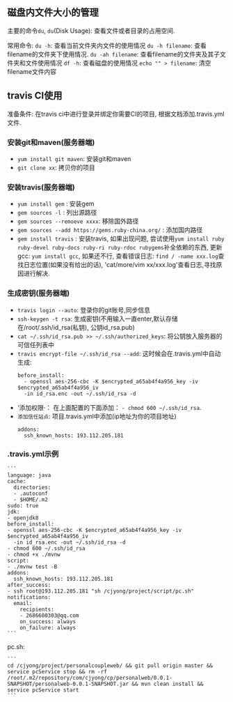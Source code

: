 ## 磁盘内文件大小的管理
主要的命令`du`, `du`(Disk Usage): 查看文件或者目录的占用空间.

常用命令: 
`du -h`: 查看当前文件夹内文件的使用情况
`du -h filename`: 查看filename的文件夹下使用情况.
`du -ah filename`: 查看filename的文件夹及其子文件夹和文件使用情况
`df -h`: 查看磁盘的使用情况
`echo "" > filename`: 清空filename文件内容

## travis CI使用
准备条件: 在travis ci中进行登录并绑定你需要CI的项目, 根据文档添加.travis.yml文件.

### 安装git和maven(服务器端)
+ `yum install git maven`: 安装git和maven
+ `git clone xx`: 拷贝你的项目

### 安装travis(服务器端)
+ `yum install gem` : 安装gem
+ `gem sources -l` : 列出源路径
+ `gem sources --remoeve xxxx`: 移除国外路径
+ `gem sources --add https://gems.ruby-china.org/` : 添加国内路径
+ `gem install travis` : 安装travis, 如果出现问题, 尝试使用`yum install ruby ruby-devel ruby-docs ruby-ri ruby-rdoc rubygems`补全依赖的东西, 更新gcc: `yum install gcc`, 如果还不行, 查看错误日志: `find / -name xxx.log`查找日志位置(如果没有给出的话), 'cat/more/vim xx/xxx.log'查看日志,寻找原因进行解决.

### 生成密钥(服务器端)
+ `travis login --auto`: 登录你的git账号,同步信息
+ `ssh-keygen -t rsa`: 生成密钥(不用输入一直enter,默认存储在/root/.ssh/id_rsa(私钥), 公钥id_rsa.pub)
+ `cat ~/.ssh/id_rsa.pub >> ~/.ssh/authorized_keys`: 将公钥放入服务器的可信任列表中
+ `travis encrypt-file ~/.ssh/id_rsa --add`: 这时候会在.travis.yml中自动生成: 
	```
	before_install:
	  - openssl aes-256-cbc -K $encrypted_a65ab4f4a956_key -iv $encrypted_a65ab4f4a956_iv
      -in id_rsa.enc -out ~/.ssh/id_rsa -d
	```
+ ‘添加权限·： 在上面配置的下面添加： `- chmod 600 ~/.ssh/id_rsa`.
+ `添加信任站点`: 项目.travis.yml中添加(ip地址为你的项目地址)
	```
	addons:
	  ssh_known_hosts: 193.112.205.181
	```
### .travis.yml示例

	```
	language: java
	cache:
	  directories:
	  - .autoconf
	  - $HOME/.m2
	sudo: true
	jdk:
	- openjdk8
	before_install:
	- openssl aes-256-cbc -K $encrypted_a65ab4f4a956_key -iv $encrypted_a65ab4f4a956_iv
	  -in id_rsa.enc -out ~/.ssh/id_rsa -d
	- chmod 600 ~/.ssh/id_rsa
	- chmod +x ./mvnw
	script:
	- ./mvnw test -B
	addons:
	  ssh_known_hosts: 193.112.205.181
	after_success:
	- ssh root@193.112.205.181 "sh /cjyong/project/script/pc.sh"
	notifications:
	  email:
		recipients:
		- 2686600303@qq.com
		on_success: always
		on_failure: always
	```

pc.sh:
	
	```
	cd /cjyong/project/personalcoupleweb/ && git pull origin master && service pcService stop && rm -rf /root/.m2/repository/com/cjyong/cp/personalweb/0.0.1-SNAPSHOT/personalweb-0.0.1-SNAPSHOT.jar && mvn clean install && service pcService start
	```

